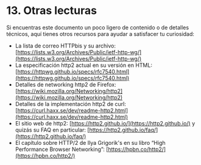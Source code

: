 # 13. Otras lecturas

Si encuentras este documento un poco ligero de contenido o de detalles técnicos, aquí tienes otros recursos para ayudar a satisfacer tu curiosidad:

* La lista de correo HTTPbis y su archivo: [https://lists.w3.org/Archives/Public/ietf-http-wg/](https://lists.w3.org/Archives/Public/ietf-http-wg/)
* La especificación http2 actual en su versión en HTML: [https://httpwg.github.io/specs/rfc7540.html](https://httpwg.github.io/specs/rfc7540.html)
* Detalles de networking http2 de Firefox: [https://wiki.mozilla.org/Networking/http2](https://wiki.mozilla.org/Networking/http2)
* Detalles de la implementación http2 de curl: [https://curl.haxx.se/dev/readme-http2.html](https://curl.haxx.se/dev/readme-http2.html)
* El sitio web de http2: [https://http2.github.io/](https://http2.github.io/) y quizás su FAQ en particular: [https://http2.github.io/faq/](https://http2.github.io/faq/)
* El capítulo sobre HTTP/2 de Ilya Grigorik's en su libro “High Performance Browser Networking”: [https://hpbn.co/http2/](https://hpbn.co/http2/)

